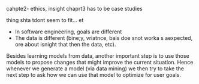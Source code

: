 cahpte2-  ethics, insight
chaprt3 has to be case studies

thing shta tdont seem to fit... et

- In software engineering, goals are different
- The data is different (bine;y, vriatnce, bais doe snot worka s aexpected, ore about isnight that then the data, etc).


Besides learning models from data, another important step is to use those models to propose changes that might improve the current situation. Hence whenever we generate a model (via data mining) we then try to take the next step to ask how we can use that model to optimize for user goals. 
